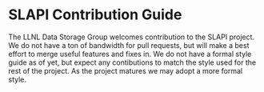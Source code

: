 # SLAPI Contribution Guide

The LLNL Data Storage Group welcomes contribution to the SLAPI project.  We do
not have a ton of bandwidth for pull requests, but will make a best effort to
merge useful features and fixes in.  We do not have a formal style guide as of
yet, but expect any contibutions to match the style used for the rest of the
project.  As the project matures we may adopt a more formal style.
